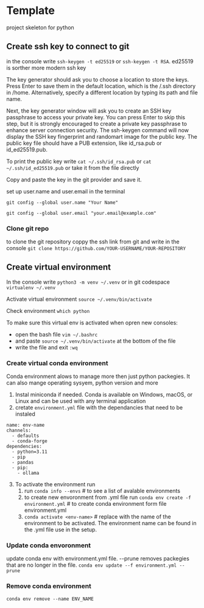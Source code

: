 # Template
project skeleton for python 

## Create ssh key to connect to git
in the console write `ssh-keygen -t ed25519` or `ssh-keygen -t RSA`. ed25519 is sorther more modern ssh key

The key generator should ask you to choose a location to store the keys. Press Enter to save them in the default location, which is the /.ssh directory in /home. Alternatively, specify a different location by typing its path and file name.

Next, the key generator window will ask you to create an SSH key passphrase to access your private key. You can press Enter to skip this step, but it is strongly encouraged to create a private key passphrase to enhance server connection security. The ssh-keygen command will now display the SSH key fingerprint and randomart image for the public key. The public key file should have a PUB extension, like id_rsa.pub or id_ed25519.pub.

To print the public key write `cat ~/.ssh/id_rsa.pub` or `cat ~/.ssh/id_ed25519.pub` or take it from the file directly 

Copy and paste the key in the git provider and save it.

set up user.name and user.email in the terminal 

`git config --global user.name "Your Name"`

`git config --global user.email "your.email@example.com"`

### Clone git repo 
to clone the git repository coppy the ssh link from git and write in the console `git clone https://github.com/YOUR-USERNAME/YOUR-REPOSITORY`

## Create virtual environment 
In the console write
`python3 -m venv ~/.venv` or in git codespace `virtualenv ~/.venv`

Activate virtual environment 
`source ~/.venv/bin/activate`

Check environment
`which python`

To make sure this virtual env is activated when opren new consoles:
* open the bash file `vim ~/.bashrc`
* and paste `source ~/.venv/bin/activate` at the bottom of the file
* write the file and exit `:wq`

### Create virtual conda environment
Conda environment alows to manage more then just python packegies. It can also mange operating sysyem, python version and more

1. Instal miniconda if needed. Conda is available on Windows, macOS, or Linux and can be used with any terminal application
2. cretate `environment.yml` file with the dependancies that need to be instaled

```
name: env-name
channels:
  - defaults
  - conda-forge
dependencies:
  - python=3.11
  - pip
  - pandas
  - pip:
    - ollama
```

3. To activate the environment run
   1. run `conda info --envs` # to see a list of avalable environments 
   2. to create new envoronment from .yml file run `conda env create -f environment.yml` # to create conda environment form file environment.yml
   3. `conda activate <env-name>` # replace <env-name> with the name of the environment to be activated. The environment name can be found in the .yml file use in the setup.
### Update conda envoronment 
update conda env with environment.yml file. --prune removes packegies that are no longer in the file.
`conda env update --f environment.yml --prune` 

### Remove conda environment
`conda env remove --name ENV_NAME`

